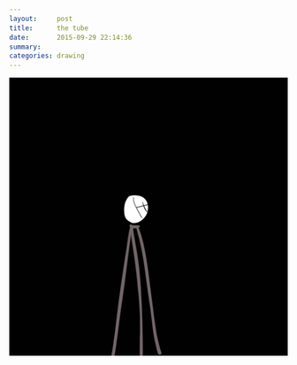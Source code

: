 ```yaml
---
layout:     post
title:      the tube
date:       2015-09-29 22:14:36
summary:    
categories: drawing
---
```

![the tube](/images/diary/the-tube.png "mysterious")
